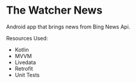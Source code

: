 # The Watcher News
Android app that brings news from Bing News Api.

Resources Used:
 - Kotlin
 - MVVM
 - Livedata
 - Retrofit
 - Unit Tests
